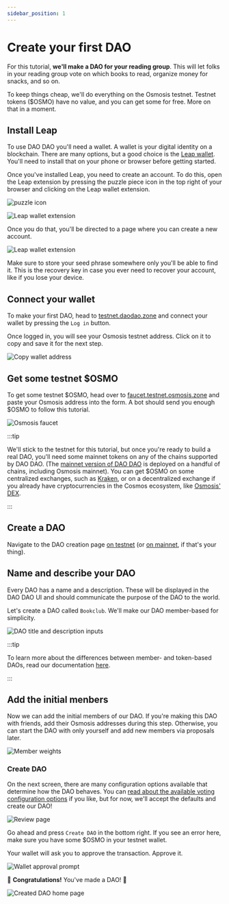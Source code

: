 ```yaml
---
sidebar_position: 1
---
```


# Create your first DAO

For this tutorial, **we'll make a DAO for your reading group**. This will let
folks in your reading group vote on which books to read, organize money for
snacks, and so on.

To keep things cheap, we'll do everything on the Osmosis testnet. Testnet tokens
($OSMO) have no value, and you can get some for free. More on that in a moment.

## Install Leap

To use DAO DAO you'll need a wallet. A wallet is your digital identity on a
blockchain. There are many options, but a good choice is the [Leap
wallet](https://www.leapwallet.io). You'll need to install that on your phone or
browser before getting started.

Once you've installed Leap, you need to create an account. To do this, open the
Leap extension by pressing the puzzle piece icon in the top right of your
browser and clicking on the Leap wallet extension.

![puzzle icon](/img/quickstart/puzzle.png)

![Leap wallet extension](/img/quickstart/leap-extension.png)

Once you do that, you'll be directed to a page where you can create a new
account.

![Leap wallet extension](/img/quickstart/welcome-to-leap.png)

Make sure to store your seed phrase somewhere only you'll be able to find it.
This is the recovery key in case you ever need to recover your account, like if
you lose your device.

## Connect your wallet

To make your first DAO, head to
[testnet.daodao.zone](https://testnet.daodao.zone/) and connect your wallet by
pressing the `Log in` button.

Once logged in, you will see your Osmosis testnet address. Click on it to copy
and save it for the next step.

![Copy wallet address](/img/quickstart/wallet-copy-address.png)

## Get some testnet $OSMO

To get some testnet $OSMO, head over to
[faucet.testnet.osmosis.zone](https://faucet.testnet.osmosis.zone) and paste
your Osmosis address into the form. A bot should send you enough $OSMO to follow
this tutorial.

![Osmosis faucet](/img/quickstart/osmosis-faucet.png)

:::tip

We'll stick to the testnet for this tutorial, but once you're ready to build a
real DAO, you'll need some mainnet tokens on any of the chains supported by DAO
DAO. (The [mainnet version of DAO DAO](https://daodao.zone) is deployed on a
handful of chains, including Osmosis mainnet). You can get $OSMO on some
centralized exchanges, such as [Kraken](https://kraken.com), or on a
decentralized exchange if you already have cryptocurrencies in the Cosmos
ecosystem, like [Osmosis' DEX](https://osmosis.zone).

:::

## Create a DAO

Navigate to the DAO creation page [on
testnet](https://testnet.daodao.zone/dao/create?chain=osmo-test-5) (or [on
mainnet](https://daodao.zone/dao/create), if that's your thing).

## Name and describe your DAO

Every DAO has a name and a description. These will be displayed in the DAO DAO
UI and should communicate the purpose of the DAO to the world.

Let's create a DAO called `Bookclub`. We'll make our DAO member-based for
simplicity.

![DAO title and description inputs](/img/quickstart/create-dao-title.png)

:::tip

To learn more about the differences between member- and token-based DAOs, read
our documentation [here](../introduction/whats-a-dao.md#voting-power).

:::

## Add the initial menbers

Now we can add the initial members of our DAO. If you're making this DAO with
friends, add their Osmosis addresses during this step. Otherwise, you can start
the DAO with only yourself and add new members via proposals later.

![Member weights](/img/quickstart/create-dao-members.png)

### Create DAO

On the next screen, there are many configuration options available that
determine how the DAO behaves. You can [read about the available voting
configuration options](/docs/voting-config.md) if you like, but for now, we'll
accept the defaults and create our DAO!

![Review page](/img/quickstart/create-dao-review.png)

Go ahead and press `Create DAO` in the bottom right. If you see an error here,
make sure you have some $OSMO in your testnet wallet.

Your wallet will ask you to approve the transaction. Approve it.

![Wallet approval prompt](/img/quickstart/create-dao-wallet-approve.png)

🎉 **Congratulations!** You've made a DAO! 🎉

![Created DAO home page](/img/quickstart/create-dao-done.png)
